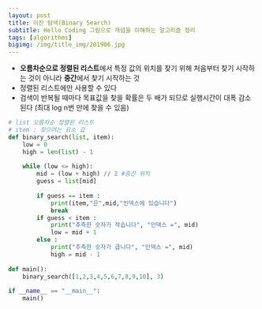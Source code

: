 ```yaml
---
layout: post
title: 이진 탐색(Binary Search)
subtitle: Hello Coding 그림으로 개념을 이해하는 알고리즘 정리
tags: [algorithms]
bigimg: /img/title_img/201906.jpg
---
```


* **오름차순으로 정렬된 리스트**에서 특정 값의 위치를 찾기 위해 처음부터 찾기 시작하는 것이 아니라 **중간**에서 찾기 시작하는 것
* 정렬된 리스트에만 사용할 수 있다
* 검색이 반복될 때마다 목표값을 찾을 확률은 두 배가 되므로 실행시간이 대폭 감소된다 (최대 log n번 만에 찾을 수 있음)

```python
# list 오름차순 정렬된 리스트
# item : 찾으려는 요소 값
def binary_search(list, item):
    low = 0
    high = len(list) - 1
     
    while (low <= high):
        mid = (low + high) // 2 #중간 위치
        guess = list[mid]
         
        if guess == item :
            print(item,"은",mid,"인덱스에 있습니다")
            break
        if guess < item :
            print("추측한 숫자가 작습니다", "인덱스 =", mid)
            low = mid + 1
        else :
            print("추측한 숫자가 큽니다", "인덱스 =", mid)
            high = mid - 1
     
def main():
    binary_search([1,2,3,4,5,6,7,8,9,10], 3)
     
if __name__ == "__main__":
    main()
```